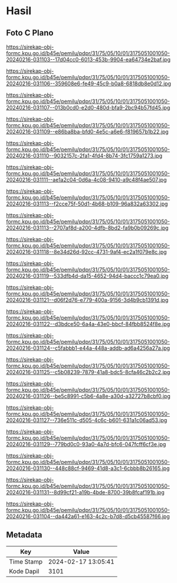 # Hasil

## Foto C Plano

https://sirekap-obj-formc.kpu.go.id/b45e/pemilu/pdpr/31/75/05/10/01/3175051001050-20240216-031103--17d04cc0-6013-453b-9904-ea64734e2baf.jpg

https://sirekap-obj-formc.kpu.go.id/b45e/pemilu/pdpr/31/75/05/10/01/3175051001050-20240216-031106--359608e6-fe49-45c9-b0a8-6818db8e0d12.jpg

https://sirekap-obj-formc.kpu.go.id/b45e/pemilu/pdpr/31/75/05/10/01/3175051001050-20240216-031107--013b0cd0-e2d0-480d-bfa9-2bc94b57fd45.jpg

https://sirekap-obj-formc.kpu.go.id/b45e/pemilu/pdpr/31/75/05/10/01/3175051001050-20240216-031109--e86ba8ba-bfd0-4e5c-a6e6-f819657b1b22.jpg

https://sirekap-obj-formc.kpu.go.id/b45e/pemilu/pdpr/31/75/05/10/01/3175051001050-20240216-031110--9032157c-2fa1-4fd4-8b74-3fc1759a1273.jpg

https://sirekap-obj-formc.kpu.go.id/b45e/pemilu/pdpr/31/75/05/10/01/3175051001050-20240216-031111--ae1a2c04-0d6a-4c08-9410-a9c48f4ae507.jpg

https://sirekap-obj-formc.kpu.go.id/b45e/pemilu/pdpr/31/75/05/10/01/3175051001050-20240216-031113--f2cce75f-50d1-4b68-b109-96a832a63302.jpg

https://sirekap-obj-formc.kpu.go.id/b45e/pemilu/pdpr/31/75/05/10/01/3175051001050-20240216-031113--2707af8d-a200-4dfb-8bd2-fa9b0b09269c.jpg

https://sirekap-obj-formc.kpu.go.id/b45e/pemilu/pdpr/31/75/05/10/01/3175051001050-20240216-031118--8e34d26d-92cc-4731-9af4-ec2a1f079e8c.jpg

https://sirekap-obj-formc.kpu.go.id/b45e/pemilu/pdpr/31/75/05/10/01/3175051001050-20240216-031119--533dfb4d-da15-4652-94d4-baccc1c79ea0.jpg

https://sirekap-obj-formc.kpu.go.id/b45e/pemilu/pdpr/31/75/05/10/01/3175051001050-20240216-031121--d06f2d76-e779-400a-9156-3d4b9cb1391d.jpg

https://sirekap-obj-formc.kpu.go.id/b45e/pemilu/pdpr/31/75/05/10/01/3175051001050-20240216-031122--d3bdce50-6a4a-43e0-bbcf-84fbb8524f8e.jpg

https://sirekap-obj-formc.kpu.go.id/b45e/pemilu/pdpr/31/75/05/10/01/3175051001050-20240216-031124--c5fabbb1-e44a-448a-addb-ad6a4256a27a.jpg

https://sirekap-obj-formc.kpu.go.id/b45e/pemilu/pdpr/31/75/05/10/01/3175051001050-20240216-031125--c5b08239-7879-41a8-bdc5-8cfa46c2b2c2.jpg

https://sirekap-obj-formc.kpu.go.id/b45e/pemilu/pdpr/31/75/05/10/01/3175051001050-20240216-031126--be5c8991-c5b6-4a8e-a30d-a32727b8cbf0.jpg

https://sirekap-obj-formc.kpu.go.id/b45e/pemilu/pdpr/31/75/05/10/01/3175051001050-20240216-031127--736e511c-d505-4c6c-b601-631a1c06ad53.jpg

https://sirekap-obj-formc.kpu.go.id/b45e/pemilu/pdpr/31/75/05/10/01/3175051001050-20240216-031129--779bd0c0-93a0-4a7d-bfc6-047fcff6cf3e.jpg

https://sirekap-obj-formc.kpu.go.id/b45e/pemilu/pdpr/31/75/05/10/01/3175051001050-20240216-031130--448c88cf-9469-41d8-a3c1-6cbbb8b26165.jpg

https://sirekap-obj-formc.kpu.go.id/b45e/pemilu/pdpr/31/75/05/10/01/3175051001050-20240216-031131--8d99cf21-a19b-4bde-8700-39b8fcaf191b.jpg

https://sirekap-obj-formc.kpu.go.id/b45e/pemilu/pdpr/31/75/05/10/01/3175051001050-20240216-031104--da442a61-e163-4c2c-b7d8-d5cb45587f66.jpg


## Metadata

| Key        | Value               |
| ---------- | ------------------- |
| Time Stamp | 2024-02-17 13:05:41 |
| Kode Dapil | 3101                |



